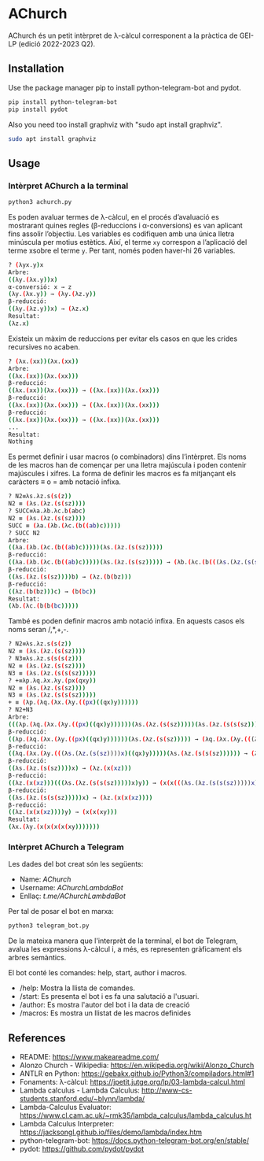 # AChurch

AChurch és un petit intèrpret de λ-càlcul corresponent 
a la pràctica de GEI-LP (edició 2022-2023 Q2).

## Installation

Use the package manager pip to install python-telegram-bot and pydot.

```bash
pip install python-telegram-bot
pip install pydot
```
Also you need too install graphviz with "sudo apt install graphviz".

```bash
sudo apt install graphviz
```

## Usage

### Intèrpret AChurch a la terminal

```bash
python3 achurch.py 
```

Es poden avaluar termes de λ-càlcul, en el procés d’avaluació es mostrarant 
quines regles (β-reduccions i α-conversions) es van aplicant fins assolir l’objectiu.
Les variables es codifiquen amb una única lletra minúscula per motius estètics. 
Així, el terme `xy` correspon a l’aplicació del terme xsobre el terme `y`.
Per tant, només poden haver-hi 26 variables.

```bash
? (λyx.y)x
Arbre:
((λy.(λx.y))x)
α-conversió: x → z
(λy.(λx.y)) → (λy.(λz.y))
β-reducció:
((λy.(λz.y))x) → (λz.x)
Resultat:
(λz.x)
```

Existeix un màxim de reduccions per evitar els casos en que les crides recursives no acaben.

```bash
? (λx.(xx))(λx.(xx))
Arbre:
((λx.(xx))(λx.(xx)))
β-reducció:
((λx.(xx))(λx.(xx))) → ((λx.(xx))(λx.(xx)))
β-reducció:
((λx.(xx))(λx.(xx))) → ((λx.(xx))(λx.(xx)))
β-reducció:
((λx.(xx))(λx.(xx))) → ((λx.(xx))(λx.(xx)))
...
Resultat:
Nothing
```

Es permet definir i usar macros (o combinadors) dins l’intèrpret.
Els noms de les macros han de començar per una lletra majúscula i poden contenir majúscules i xifres. 
La forma de definir les macros es fa mitjançant els caràcters ≡ o = amb notació infixa.

```bash
? N2≡λs.λz.s(s(z))
N2 ≡ (λs.(λz.(s(sz))))
? SUCC≡λa.λb.λc.b(abc)
N2 ≡ (λs.(λz.(s(sz))))
SUCC ≡ (λa.(λb.(λc.(b((ab)c)))))
? SUCC N2
Arbre:
((λa.(λb.(λc.(b((ab)c)))))(λs.(λz.(s(sz)))))
β-reducció:
((λa.(λb.(λc.(b((ab)c)))))(λs.(λz.(s(sz))))) → (λb.(λc.(b(((λs.(λz.(s(sz))))b)c))))
β-reducció:
((λs.(λz.(s(sz))))b) → (λz.(b(bz)))
β-reducció:
((λz.(b(bz)))c) → (b(bc))
Resultat:
(λb.(λc.(b(b(bc)))))
```

També es poden definir macros amb notació infixa.
En aquests casos els noms seran /,*,+,-.

```bash
? N2≡λs.λz.s(s(z))
N2 ≡ (λs.(λz.(s(sz))))
? N3≡λs.λz.s(s(s(z)))
N2 ≡ (λs.(λz.(s(sz))))
N3 ≡ (λs.(λz.(s(s(sz)))))
? +≡λp.λq.λx.λy.(px(qxy))
N2 ≡ (λs.(λz.(s(sz))))
N3 ≡ (λs.(λz.(s(s(sz)))))
+ ≡ (λp.(λq.(λx.(λy.((px)((qx)y))))))
? N2+N3
Arbre:
(((λp.(λq.(λx.(λy.((px)((qx)y))))))(λs.(λz.(s(sz)))))(λs.(λz.(s(s(sz))))))
β-reducció:
((λp.(λq.(λx.(λy.((px)((qx)y))))))(λs.(λz.(s(sz))))) → (λq.(λx.(λy.(((λs.(λz.(s(sz))))x)((qx)y)))))
β-reducció:
((λq.(λx.(λy.(((λs.(λz.(s(sz))))x)((qx)y)))))(λs.(λz.(s(s(sz)))))) → (λx.(λy.(((λs.(λz.(s(sz))))x)(((λs.(λz.(s(s(sz)))))x)y))))
β-reducció:
((λs.(λz.(s(sz))))x) → (λz.(x(xz)))
β-reducció:
((λz.(x(xz)))(((λs.(λz.(s(s(sz)))))x)y)) → (x(x(((λs.(λz.(s(s(sz)))))x)y)))
β-reducció:
((λs.(λz.(s(s(sz)))))x) → (λz.(x(x(xz))))
β-reducció:
((λz.(x(x(xz))))y) → (x(x(xy)))
Resultat:
(λx.(λy.(x(x(x(x(xy)))))))
```

### Intèrpret AChurch a Telegram

Les dades del bot creat són les següents:
- Name: *AChurch*
- Username: *AChurchLambdaBot*
- Enllaç: *t.me/AChurchLambdaBot*

Per tal de posar el bot en marxa:

```bash
python3 telegram_bot.py
```

De la mateixa manera que l'interprèt de la terminal, el bot de Telegram,
avalua les expressions λ-càlcul i, a més, es representen gràficament els arbres
semàntics.

El bot conté les comandes: help, start, author i macros.

- /help: Mostra la llista de comandes.
- /start: Es presenta el bot i es fa una salutació a l'usuari.
- /author: Es mostra l'autor del bot i la data de creació
- /macros: Es mostra un llistat de les macros definides

## References

- README: https://www.makeareadme.com/
- Alonzo Church - Wikipedia: https://en.wikipedia.org/wiki/Alonzo_Church
- ANTLR en Python: https://gebakx.github.io/Python3/compiladors.html#1
- Fonaments: λ-càlcul: https://jpetit.jutge.org/lp/03-lambda-calcul.html
- Lambda calculus - Lambda Calculus: http://www-cs-students.stanford.edu/~blynn/lambda/
- Lambda-Calculus Evaluator: https://www.cl.cam.ac.uk/~rmk35/lambda_calculus/lambda_calculus.ht
- Lambda Calculus Interpreter: https://jacksongl.github.io/files/demo/lambda/index.htm
- python-telegram-bot: https://docs.python-telegram-bot.org/en/stable/
- pydot: https://github.com/pydot/pydot
